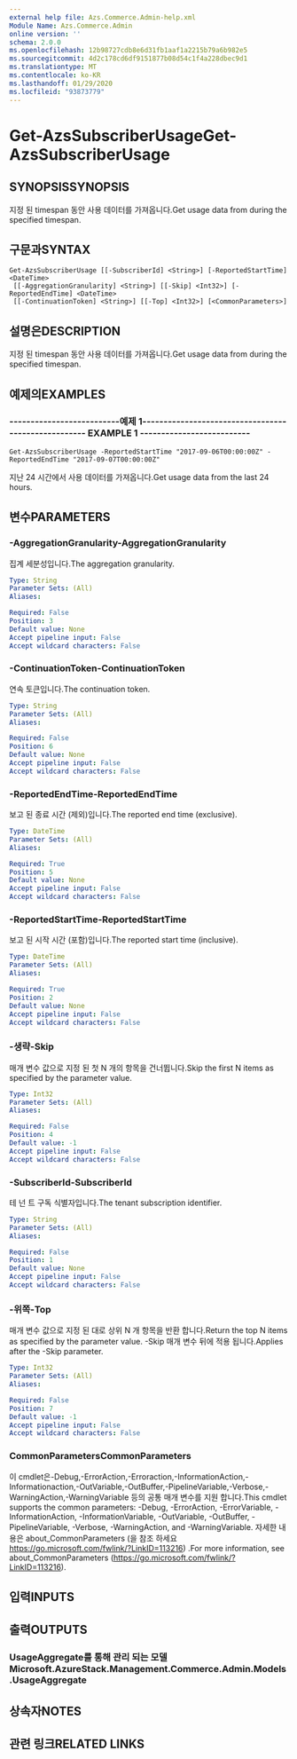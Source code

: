 ```yaml
---
external help file: Azs.Commerce.Admin-help.xml
Module Name: Azs.Commerce.Admin
online version: ''
schema: 2.0.0
ms.openlocfilehash: 12b98727cdb8e6d31fb1aaf1a2215b79a6b982e5
ms.sourcegitcommit: 4d2c178cd6df9151877b08d54c1f4a228dbec9d1
ms.translationtype: MT
ms.contentlocale: ko-KR
ms.lasthandoff: 01/29/2020
ms.locfileid: "93873779"
---
```

# <span data-ttu-id="2fb24-101">Get-AzsSubscriberUsage</span><span class="sxs-lookup"><span data-stu-id="2fb24-101">Get-AzsSubscriberUsage</span></span>

## <span data-ttu-id="2fb24-102">SYNOPSIS</span><span class="sxs-lookup"><span data-stu-id="2fb24-102">SYNOPSIS</span></span>
<span data-ttu-id="2fb24-103">지정 된 timespan 동안 사용 데이터를 가져옵니다.</span><span class="sxs-lookup"><span data-stu-id="2fb24-103">Get usage data from during the specified timespan.</span></span>

## <span data-ttu-id="2fb24-104">구문과</span><span class="sxs-lookup"><span data-stu-id="2fb24-104">SYNTAX</span></span>

```
Get-AzsSubscriberUsage [[-SubscriberId] <String>] [-ReportedStartTime] <DateTime>
 [[-AggregationGranularity] <String>] [[-Skip] <Int32>] [-ReportedEndTime] <DateTime>
 [[-ContinuationToken] <String>] [[-Top] <Int32>] [<CommonParameters>]
```

## <span data-ttu-id="2fb24-105">설명은</span><span class="sxs-lookup"><span data-stu-id="2fb24-105">DESCRIPTION</span></span>
<span data-ttu-id="2fb24-106">지정 된 timespan 동안 사용 데이터를 가져옵니다.</span><span class="sxs-lookup"><span data-stu-id="2fb24-106">Get usage data from during the specified timespan.</span></span>

## <span data-ttu-id="2fb24-107">예제의</span><span class="sxs-lookup"><span data-stu-id="2fb24-107">EXAMPLES</span></span>

### <span data-ttu-id="2fb24-108">--------------------------예제 1--------------------------</span><span class="sxs-lookup"><span data-stu-id="2fb24-108">-------------------------- EXAMPLE 1 --------------------------</span></span>
```
Get-AzsSubscriberUsage -ReportedStartTime "2017-09-06T00:00:00Z" -ReportedEndTime "2017-09-07T00:00:00Z"
```

<span data-ttu-id="2fb24-109">지난 24 시간에서 사용 데이터를 가져옵니다.</span><span class="sxs-lookup"><span data-stu-id="2fb24-109">Get usage data from the last 24 hours.</span></span>

## <span data-ttu-id="2fb24-110">변수</span><span class="sxs-lookup"><span data-stu-id="2fb24-110">PARAMETERS</span></span>

### <span data-ttu-id="2fb24-111">-AggregationGranularity</span><span class="sxs-lookup"><span data-stu-id="2fb24-111">-AggregationGranularity</span></span>
<span data-ttu-id="2fb24-112">집계 세분성입니다.</span><span class="sxs-lookup"><span data-stu-id="2fb24-112">The aggregation granularity.</span></span>

```yaml
Type: String
Parameter Sets: (All)
Aliases: 

Required: False
Position: 3
Default value: None
Accept pipeline input: False
Accept wildcard characters: False
```

### <span data-ttu-id="2fb24-113">-ContinuationToken</span><span class="sxs-lookup"><span data-stu-id="2fb24-113">-ContinuationToken</span></span>
<span data-ttu-id="2fb24-114">연속 토큰입니다.</span><span class="sxs-lookup"><span data-stu-id="2fb24-114">The continuation token.</span></span>

```yaml
Type: String
Parameter Sets: (All)
Aliases: 

Required: False
Position: 6
Default value: None
Accept pipeline input: False
Accept wildcard characters: False
```

### <span data-ttu-id="2fb24-115">-ReportedEndTime</span><span class="sxs-lookup"><span data-stu-id="2fb24-115">-ReportedEndTime</span></span>
<span data-ttu-id="2fb24-116">보고 된 종료 시간 (제외)입니다.</span><span class="sxs-lookup"><span data-stu-id="2fb24-116">The reported end time (exclusive).</span></span>

```yaml
Type: DateTime
Parameter Sets: (All)
Aliases: 

Required: True
Position: 5
Default value: None
Accept pipeline input: False
Accept wildcard characters: False
```

### <span data-ttu-id="2fb24-117">-ReportedStartTime</span><span class="sxs-lookup"><span data-stu-id="2fb24-117">-ReportedStartTime</span></span>
<span data-ttu-id="2fb24-118">보고 된 시작 시간 (포함)입니다.</span><span class="sxs-lookup"><span data-stu-id="2fb24-118">The reported start time (inclusive).</span></span>

```yaml
Type: DateTime
Parameter Sets: (All)
Aliases: 

Required: True
Position: 2
Default value: None
Accept pipeline input: False
Accept wildcard characters: False
```

### <span data-ttu-id="2fb24-119">-생략</span><span class="sxs-lookup"><span data-stu-id="2fb24-119">-Skip</span></span>
<span data-ttu-id="2fb24-120">매개 변수 값으로 지정 된 첫 N 개의 항목을 건너뜁니다.</span><span class="sxs-lookup"><span data-stu-id="2fb24-120">Skip the first N items as specified by the parameter value.</span></span>

```yaml
Type: Int32
Parameter Sets: (All)
Aliases: 

Required: False
Position: 4
Default value: -1
Accept pipeline input: False
Accept wildcard characters: False
```

### <span data-ttu-id="2fb24-121">-SubscriberId</span><span class="sxs-lookup"><span data-stu-id="2fb24-121">-SubscriberId</span></span>
<span data-ttu-id="2fb24-122">테 넌 트 구독 식별자입니다.</span><span class="sxs-lookup"><span data-stu-id="2fb24-122">The tenant subscription identifier.</span></span>

```yaml
Type: String
Parameter Sets: (All)
Aliases: 

Required: False
Position: 1
Default value: None
Accept pipeline input: False
Accept wildcard characters: False
```

### <span data-ttu-id="2fb24-123">-위쪽</span><span class="sxs-lookup"><span data-stu-id="2fb24-123">-Top</span></span>
<span data-ttu-id="2fb24-124">매개 변수 값으로 지정 된 대로 상위 N 개 항목을 반환 합니다.</span><span class="sxs-lookup"><span data-stu-id="2fb24-124">Return the top N items as specified by the parameter value.</span></span>
<span data-ttu-id="2fb24-125">-Skip 매개 변수 뒤에 적용 됩니다.</span><span class="sxs-lookup"><span data-stu-id="2fb24-125">Applies after the -Skip parameter.</span></span>

```yaml
Type: Int32
Parameter Sets: (All)
Aliases: 

Required: False
Position: 7
Default value: -1
Accept pipeline input: False
Accept wildcard characters: False
```

### <span data-ttu-id="2fb24-126">CommonParameters</span><span class="sxs-lookup"><span data-stu-id="2fb24-126">CommonParameters</span></span>
<span data-ttu-id="2fb24-127">이 cmdlet은-Debug,-ErrorAction,-Erroraction,-InformationAction,-Informationaction,-OutVariable,-OutBuffer,-PipelineVariable,-Verbose,-WarningAction,-WarningVariable 등의 공통 매개 변수를 지원 합니다.</span><span class="sxs-lookup"><span data-stu-id="2fb24-127">This cmdlet supports the common parameters: -Debug, -ErrorAction, -ErrorVariable, -InformationAction, -InformationVariable, -OutVariable, -OutBuffer, -PipelineVariable, -Verbose, -WarningAction, and -WarningVariable.</span></span> <span data-ttu-id="2fb24-128">자세한 내용은 about_CommonParameters (을 참조 하세요 https://go.microsoft.com/fwlink/?LinkID=113216) .</span><span class="sxs-lookup"><span data-stu-id="2fb24-128">For more information, see about_CommonParameters (https://go.microsoft.com/fwlink/?LinkID=113216).</span></span>

## <span data-ttu-id="2fb24-129">입력</span><span class="sxs-lookup"><span data-stu-id="2fb24-129">INPUTS</span></span>

## <span data-ttu-id="2fb24-130">출력</span><span class="sxs-lookup"><span data-stu-id="2fb24-130">OUTPUTS</span></span>

### <span data-ttu-id="2fb24-131">UsageAggregate를 통해 관리 되는 모델</span><span class="sxs-lookup"><span data-stu-id="2fb24-131">Microsoft.AzureStack.Management.Commerce.Admin.Models.UsageAggregate</span></span>

## <span data-ttu-id="2fb24-132">상속자</span><span class="sxs-lookup"><span data-stu-id="2fb24-132">NOTES</span></span>

## <span data-ttu-id="2fb24-133">관련 링크</span><span class="sxs-lookup"><span data-stu-id="2fb24-133">RELATED LINKS</span></span>

